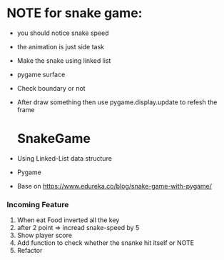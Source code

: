 

# NOTE for snake game:

+ you should notice snake speed
+ the animation is just side task
+ Make the snake using linked list
+ pygame surface
+ Check boundary or not 
+ After draw something then use pygame.display.update to refesh the frame

	# SnakeGame
+ Using Linked-List data structure 
+ Pygame 
+ Base on https://www.edureka.co/blog/snake-game-with-pygame/ 
### Incoming Feature

1. When eat Food inverted all the key
2. after 2 point => incread snake-speed by 5 
3. Show player score
4. Add function to check whether the snanke hit itself or NOTE
5. Refactor

